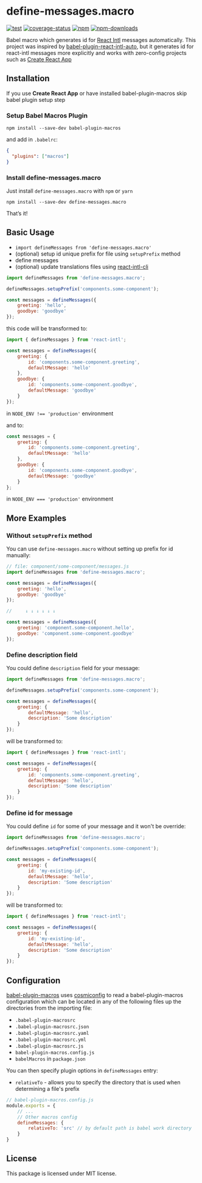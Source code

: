 # define-messages.macro

[![test](https://img.shields.io/github/workflow/status/ttypic/define-messages.macro/Test?label=tests&style=flat-square)](https://github.com/ttypic/define-messages.macro/actions)
[![coverage-status](https://img.shields.io/codecov/c/github/ttypic/define-messages.macro.svg?style=flat-square)](https://codecov.io/gh/ttypic/define-messages.macro)
[![npm](https://img.shields.io/npm/v/define-messages.macro.svg?style=flat-square)](https://www.npmjs.com/package/define-messages.macro)
[![npm-downloads](https://img.shields.io/npm/dw/define-messages.macro.svg?style=flat-square)](https://www.npmjs.com/package/define-messages.macro)

Babel macro which generates id for [React Intl](https://formatjs.io/docs/react-intl) messages automatically.
This project was inspired by [babel-plugin-react-intl-auto](https://github.com/akameco/babel-plugin-react-intl-auto#readme),
but it generates id for react-intl messages more explicitly and works with zero-config projects such as
[Create React App](https://github.com/facebook/create-react-app)

## Installation

If you use **Create React App** or have installed babel-plugin-macros skip babel plugin setup step

### Setup Babel Macros Plugin

```shell script
npm install --save-dev babel-plugin-macros
```

and add in `.babelrc`:

```json
{
  "plugins": ["macros"]
}
```

### Install define-messages.macro

Just install `define-messages.macro` with `npm` or `yarn`

```shell script
npm install --save-dev define-messages.macro
```

That’s it!

## Basic Usage

-   `import defineMessages from 'define-messages.macro'`
-   (optional) setup id unique prefix for file using `setupPrefix` method
-   define messages
-   (optional) update translations files using [react-intl-cli](https://github.com/ttypic/react-intl-cli)

```js
import defineMessages from 'define-messages.macro';

defineMessages.setupPrefix('components.some-component');

const messages = defineMessages({
    greeting: 'hello',
    goodbye: 'goodbye'
});
```

this code will be transformed to:

```js
import { defineMessages } from 'react-intl';

const messages = defineMessages({
    greeting: {
        id: 'components.some-component.greeting',
        defaultMessage: 'hello'
    },
    goodbye: {
        id: 'components.some-component.goodbye',
        defaultMessage: 'goodbye'
    }
});
```

in `NODE_ENV !== 'production'` environment

and to:

```js
const messages = {
    greeting: {
        id: 'components.some-component.greeting',
        defaultMessage: 'hello'
    },
    goodbye: {
        id: 'components.some-component.goodbye',
        defaultMessage: 'goodbye'
    }
};
```

in `NODE_ENV === 'production'` environment

## More Examples

### Without `setupPrefix` method

You can use `define-messages.macro` without setting up prefix for id manually:

```js
// file: component/some-component/messages.js
import defineMessages from 'define-messages.macro';

const messages = defineMessages({
    greeting: 'hello',
    goodbye: 'goodbye'
});

//     ↓ ↓ ↓ ↓ ↓ ↓

const messages = defineMessages({
    greeting: 'component.some-component.hello',
    goodbye: 'component.some-component.goodbye'
});
```

### Define description field

You could define `description` field for your message:

```js
import defineMessages from 'define-messages.macro';

defineMessages.setupPrefix('components.some-component');

const messages = defineMessages({
    greeting: {
        defaultMessage: 'hello',
        description: 'Some description'
    }
});
```

will be transformed to:

```js
import { defineMessages } from 'react-intl';

const messages = defineMessages({
    greeting: {
        id: 'components.some-component.greeting',
        defaultMessage: 'hello',
        description: 'Some description'
    }
});
```

### Define id for message

You could define `id` for some of your message and it won't be override:

```js
import defineMessages from 'define-messages.macro';

defineMessages.setupPrefix('components.some-component');

const messages = defineMessages({
    greeting: {
        id: 'my-existing-id',
        defaultMessage: 'hello',
        description: 'Some description'
    }
});
```

will be transformed to:

```js
import { defineMessages } from 'react-intl';

const messages = defineMessages({
    greeting: {
        id: 'my-existing-id',
        defaultMessage: 'hello',
        description: 'Some description'
    }
});
```

## Configuration 

[babel-plugin-macros](https://github.com/kentcdodds/babel-plugin-macros#readme) uses 
[cosmiconfig](https://github.com/davidtheclark/cosmiconfig#readme) to read a babel-plugin-macros configuration
which can be located in any of the following files up the directories from the importing file:

* `.babel-plugin-macrosrc`
* `.babel-plugin-macrosrc.json`
* `.babel-plugin-macrosrc.yaml`
* `.babel-plugin-macrosrc.yml`
* `.babel-plugin-macrosrc.js`
* `babel-plugin-macros.config.js`
* `babelMacros` in `package.json`

You can then specify plugin options in `defineMessages` entry:

* `relativeTo` - allows you to specify the directory that is used when determining a file's prefix

```js
// babel-plugin-macros.config.js
module.exports = {
    // ...
    // Other macros config
    defineMessages: {
        relativeTo: 'src' // by default path is babel work directory 
    }
}
```

## License

This package is licensed under MIT license.
